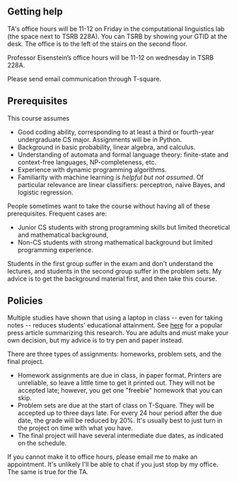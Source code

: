 ## Getting help ##

TA's office hours will be 11-12 on Friday in the computational linguistics lab (the space next to TSRB 228A). You can TSRB by showing your GTID at the desk. The office is to the left of the stairs on the second floor.

Professor Eisenstein’s office hours will be 11-12 on wednesday in TSRB
228A. 

Please send email communication through T-square.

## Prerequisites ##

This course assumes

- Good coding ability, corresponding to at least a third or
  fourth-year undergraduate CS major. Assignments will be in Python.
- Background in basic probability, linear algebra, and calculus.
- Understanding of automata and formal language theory: finite-state
  and context-free languages, NP-completeness, etc.
- Experience with dynamic programming algorithms.
- Familiarity with machine learning is *helpful but not assumed*. Of
  particular relevance are linear classifiers: perceptron, naive
  Bayes, and logistic regression.

People sometimes want to take the course without having all of these
prerequisites. Frequent cases are:

- Junior CS students with strong programming skills but limited
  theoretical and mathematical background,
- Non-CS students with strong mathematical background but limited
  programming experience.

Students in the first group suffer in the exam and don't understand
the lectures, and students in the second group suffer in the problem sets. My advice is to get the background material first, and
then take this course.

## Policies ##

Multiple studies have shown that using a laptop in class -- even for taking notes -- reduces students' educational attainment. See [here](http://www.newyorker.com/online/blogs/elements/2014/06/the-case-for-banning-laptops-in-the-classroom.html) for a popular press article summarizing this research. You are adults and must make your own decision, but my advice is to try pen and paper instead.

There are three types of assignments: homeworks, problem sets, and the final project.
- Homework assignments are due in class, in paper format. Printers are unreliable, so leave a little time to get it printed out. They will not be accepted late; however, you get one "freebie" homework that you can skip.
- Problem sets are due at the start of class on T-Square. They will be accepted up to three days late. For every 24 hour period after the due date, the grade will be reduced by 20%. It's usually best to just turn in the project on time with what you have.
- The final project will have several intermediate due dates, as indicated on the schedule.
 
If you cannot make it to office hours, please email me to make an appointment. It's unlikely I'll be able to chat if you just stop by my office. The same is true for the TA.
